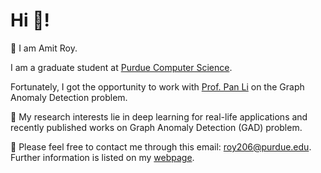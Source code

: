 
# Hi 👋! 
🌱 I am Amit Roy. 

I am a graduate student at [Purdue Computer Science](https://www.cs.purdue.edu/). 

Fortunately, I got the opportunity to work with [Prof. Pan Li](https://sites.google.com/view/panli-purdue/home) on the Graph Anomaly Detection problem.

🧐 My research interests lie in deep learning for real-life applications and recently published works on Graph Anomaly Detection (GAD) problem.

🌟 Please feel free to contact me through this email: roy206@purdue.edu. Further information is listed on my [webpage](https://amitroy7781.github.io/). 


